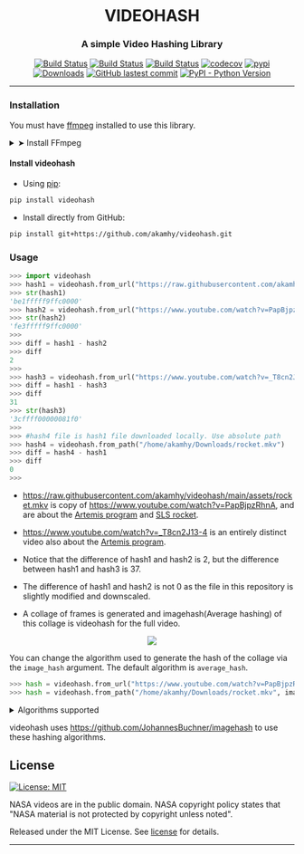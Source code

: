 <div align="center">

<h1> VIDEOHASH </h1>

<h3>A simple Video Hashing Library</h3>

</div>

<p align="center">
<a href="https://github.com/akamhy/videohash/actions?query=workflow%3AUbuntu"><img alt="Build Status" src="https://github.com/akamhy/videohash/workflows/Ubuntu/badge.svg"></a>
<a href="https://github.com/akamhy/videohash/actions?query=workflow%3AWindows"><img alt="Build Status" src="https://github.com/akamhy/videohash/workflows/Windows/badge.svg"></a>
<a href="https://github.com/akamhy/videohash/actions?query=workflow%3AmacOS"><img alt="Build Status" src="https://github.com/akamhy/videohash/workflows/macOS/badge.svg"></a>
<a href="https://codecov.io/gh/akamhy/videohash"><img alt="codecov" src="https://codecov.io/gh/akamhy/videohash/branch/main/graph/badge.svg"></a>
<a href="https://pypi.org/project/videohash/"><img alt="pypi" src="https://img.shields.io/pypi/v/videohash.svg"></a>
<a href="https://pepy.tech/project/videohash?versions=1*"><img alt="Downloads" src="https://pepy.tech/badge/videohash/month"></a>
<a href="https://github.com/akamhy/videohash/commits/main"><img alt="GitHub lastest commit" src="https://img.shields.io/github/last-commit/akamhy/videohash?color=blue&style=flat-square"></a>
<a href="#"><img alt="PyPI - Python Version" src="https://img.shields.io/pypi/pyversions/videohash?style=flat-square"></a>
</p>

--------------------------------------------------------------------------


### Installation
You must have [ffmpeg](https://ffmpeg.org/) installed to use this library.
<details><summary>➤ Install FFmpeg</summary>
<p>

###### Linux

  - APT
```bash
sudo apt-get update
sudo apt install ffmpeg
```
  - Snap
```bash
sudo snap install ffmpeg
```

###### Windows
Steps are [Based on video.stackexchange.com/a/20496](https://video.stackexchange.com/a/20496), but note that the download site is outdated as of January 2021.
  - Download the `release full` variant from <https://www.gyan.dev/ffmpeg/builds/>. You can download any variant you want, but I prefer the full release.
  - Decompress the archive.
  - Copy the bin directory from the decompressed folder, and paste inside `C:\Program Files\ffmpeg\`.
  - Right click on "This PC" and navigate to `Properties > Advanced System Settings > Advanced tab > Environment Variables`.
  - In the Environment Variables window, click the "Path" row under the "Variable" column, then click Edit.
  - Click New and add `C:\Program Files\ffmpeg\bin\`to the list.
  - Click Ok on all the windows we just opened up. (Answer postive)
  
If you still have doubts read the answer <https://video.stackexchange.com/a/20496>, it has images to guide you. 

Prefer video? <https://www.youtube.com/watch?v=qjtmgCb8NcE>
  


###### macOS
```bash
brew install ffmpeg
```
</p>
</details>



#### Install videohash

  - Using [pip](https://en.wikipedia.org/wiki/Pip_(package_manager)):

```bash
pip install videohash
```

  - Install directly from GitHub:

```bash
pip install git+https://github.com/akamhy/videohash.git
```

### Usage

```python
>>> import videohash
>>> hash1 = videohash.from_url("https://raw.githubusercontent.com/akamhy/videohash/main/assets/rocket.mkv")
>>> str(hash1)
'be1fffff9ffc0000'
>>> hash2 = videohash.from_url("https://www.youtube.com/watch?v=PapBjpzRhnA")
>>> str(hash2)
'fe3fffff9ffc0000'
>>>
>>> diff = hash1 - hash2
>>> diff
2
>>>
>>> hash3 = videohash.from_url("https://www.youtube.com/watch?v=_T8cn2J13-4")
>>> diff = hash1 - hash3
>>> diff
31
>>> str(hash3)
'3cffff00000081f0'
>>>
>>> #hash4 file is hash1 file downloaded locally. Use absolute path
>>> hash4 = videohash.from_path("/home/akamhy/Downloads/rocket.mkv")
>>> diff = hash4 - hash1
>>> diff
0
>>>
```

  - <https://raw.githubusercontent.com/akamhy/videohash/main/assets/rocket.mkv> is copy of <https://www.youtube.com/watch?v=PapBjpzRhnA>, and are about the [Artemis program](https://en.wikipedia.org/wiki/Artemis_program) and [SLS rocket](https://en.wikipedia.org/wiki/Space_Launch_System).

  - <https://www.youtube.com/watch?v=_T8cn2J13-4> is an entirely distinct video also about the [Artemis program](https://en.wikipedia.org/wiki/Artemis_program).

  - Notice that the difference of hash1 and hash2 is 2, but the difference between hash1 and hash3 is 37.

  - The difference of hash1 and hash2 is not 0 as the file in this repository is slightly modified and downscaled.

  - A collage of frames is generated and imagehash(Average hashing) of this collage is videohash for the full video.

<div align="center">
<img src="https://raw.githubusercontent.com/akamhy/videohash/main/assets/collage.jpeg"><br>
</div>



You can change the algorithm used to generate the hash of the collage via the `image_hash` argument. The default algorithm is `average_hash`.

```python
>>> hash = videohash.from_url("https://www.youtube.com/watch?v=PapBjpzRhnA", image_hash="crop_resistant_hash")
>>> hash = videohash.from_path("/home/akamhy/Downloads/rocket.mkv", image_hash="phash")
```
<details><summary>Algorithms supported</summary>

<p>

- `average_hash`
- `phash`
- `dhash`
- `whash`
- `colorhash`
- `crop_resistant_hash`

</p>

</details>

videohash uses <https://github.com/JohannesBuchner/imagehash> to use these hashing algorithms.



## License
[![License: MIT](https://img.shields.io/badge/License-MIT-green.svg)](https://github.com/akamhy/videohash/blob/master/LICENSE)

NASA videos are in the public domain. NASA copyright policy states that "NASA material is not protected by copyright unless noted".

Released under the MIT License. See
[license](https://github.com/akamhy/videohash/blob/master/LICENSE) for details.

------------------------------------------------------------------------------------
